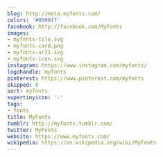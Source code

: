 ```yaml
---
blog: http://meta.myfonts.com/
colors: '#0099ff'
facebook: http://facebook.com/MyFonts
images:
- myfonts-tile.svg
- myfonts-card.png
- myfonts-ar21.svg
- myfonts-icon.svg
instagram: https://www.instagram.com/myfonts/
logohandle: myfonts
pinterest: https://www.pinterest.com/myfonts
skipped: 0
sort: myfonts
supertinyicon: '-'
tags:
- fonts
title: MyFonts
tumblr: http://myfonts.tumblr.com/
twitter: MyFonts
website: https://www.myfonts.com/
wikipedia: https://en.wikipedia.org/wiki/MyFonts
---
```

